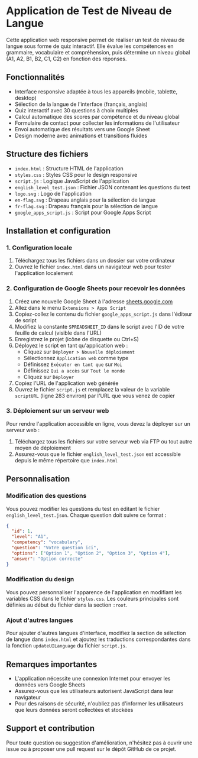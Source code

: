 # Application de Test de Niveau de Langue

Cette application web responsive permet de réaliser un test de niveau de langue sous forme de quiz interactif. Elle évalue les compétences en grammaire, vocabulaire et compréhension, puis détermine un niveau global (A1, A2, B1, B2, C1, C2) en fonction des réponses.

## Fonctionnalités

- Interface responsive adaptée à tous les appareils (mobile, tablette, desktop)
- Sélection de la langue de l'interface (français, anglais)
- Quiz interactif avec 30 questions à choix multiples
- Calcul automatique des scores par compétence et du niveau global
- Formulaire de contact pour collecter les informations de l'utilisateur
- Envoi automatique des résultats vers une Google Sheet
- Design moderne avec animations et transitions fluides

## Structure des fichiers

- `index.html` : Structure HTML de l'application
- `styles.css` : Styles CSS pour le design responsive
- `script.js` : Logique JavaScript de l'application
- `english_level_test.json` : Fichier JSON contenant les questions du test
- `logo.svg` : Logo de l'application
- `en-flag.svg` : Drapeau anglais pour la sélection de langue
- `fr-flag.svg` : Drapeau français pour la sélection de langue
- `google_apps_script.js` : Script pour Google Apps Script

## Installation et configuration

### 1. Configuration locale

1. Téléchargez tous les fichiers dans un dossier sur votre ordinateur
2. Ouvrez le fichier `index.html` dans un navigateur web pour tester l'application localement

### 2. Configuration de Google Sheets pour recevoir les données

1. Créez une nouvelle Google Sheet à l'adresse [sheets.google.com](https://sheets.google.com)
2. Allez dans le menu `Extensions > Apps Script`
3. Copiez-collez le contenu du fichier `google_apps_script.js` dans l'éditeur de script
4. Modifiez la constante `SPREADSHEET_ID` dans le script avec l'ID de votre feuille de calcul (visible dans l'URL)
5. Enregistrez le projet (icône de disquette ou Ctrl+S)
6. Déployez le script en tant qu'application web :
   - Cliquez sur `Déployer > Nouvelle déploiement`
   - Sélectionnez `Application web` comme type
   - Définissez `Exécuter en tant que` sur `Moi`
   - Définissez `Qui a accès` sur `Tout le monde`
   - Cliquez sur `Déployer`
7. Copiez l'URL de l'application web générée
8. Ouvrez le fichier `script.js` et remplacez la valeur de la variable `scriptURL` (ligne 283 environ) par l'URL que vous venez de copier

### 3. Déploiement sur un serveur web

Pour rendre l'application accessible en ligne, vous devez la déployer sur un serveur web :

1. Téléchargez tous les fichiers sur votre serveur web via FTP ou tout autre moyen de déploiement
2. Assurez-vous que le fichier `english_level_test.json` est accessible depuis le même répertoire que `index.html`

## Personnalisation

### Modification des questions

Vous pouvez modifier les questions du test en éditant le fichier `english_level_test.json`. Chaque question doit suivre ce format :

```json
{
  "id": 1,
  "level": "A1",
  "competency": "vocabulary",
  "question": "Votre question ici",
  "options": ["Option 1", "Option 2", "Option 3", "Option 4"],
  "answer": "Option correcte"
}
```

### Modification du design

Vous pouvez personnaliser l'apparence de l'application en modifiant les variables CSS dans le fichier `styles.css`. Les couleurs principales sont définies au début du fichier dans la section `:root`.

### Ajout d'autres langues

Pour ajouter d'autres langues d'interface, modifiez la section de sélection de langue dans `index.html` et ajoutez les traductions correspondantes dans la fonction `updateUILanguage` du fichier `script.js`.

## Remarques importantes

- L'application nécessite une connexion Internet pour envoyer les données vers Google Sheets
- Assurez-vous que les utilisateurs autorisent JavaScript dans leur navigateur
- Pour des raisons de sécurité, n'oubliez pas d'informer les utilisateurs que leurs données seront collectées et stockées

## Support et contribution

Pour toute question ou suggestion d'amélioration, n'hésitez pas à ouvrir une issue ou à proposer une pull request sur le dépôt GitHub de ce projet.